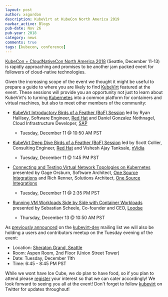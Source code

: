 ```yaml
---
layout: post
author: xsgordon
description: KubeVirt at KubeCon North America 2019
navbar_active: Blogs
pub-date: Nov 26
pub-year: 2018
category: news
comments: true
tags: [kubecon, conference]
---
```


[KubeCon + CloudNativeCon North America 2018][1] (Seattle, December 11-13) is
rapidly approaching and promises to be another jam packed event for followers of
cloud-native technologies.

Given the increasing scope of the event we thought it might be useful to prepare
a guide to where you are likely to find [KubeVirt][2] featured at the event.
These sessions will provide you an opportunity not just to learn about
KubeVirt's to turning [Kubernetes][3] into a common platform for containers and
virtual machines, but also to meet other members of the community:

- [KubeVirt Introductory Birds of a Feather (BoF) Session][4] led by Ryan
  Hallisey, Software Engineer, [Red Hat][8] and Daniel Gonzalez Nothnagel, Cloud
  Infrastructure Developer, [SAP][9]

  - Tuesday, December 11 @ 10:50 AM PST

- [KubeVirt Deep Dive Birds of a Feather (BoF) Session][5] led by Scott Collier,
  Consulting Engineer, [Red Hat][8] and Vishesh Ajay Tanksale, [nVidia][10]

  - Tuesday, December 11 @ 1:45 PM PST

- [Connecting and Testing Virtual Network Topologies on Kubernetes][6] presented
  by Gage Orsburn, Software Architect, [One Source Integrations][11] and Rich
  Renner, Solutions Architect, [One Source Integrations][11]

  - Tuesday, December 11 @ 2:35 PM PST

- [Running VM Workloads Side by Side with Container Workloads][7] presented by
  Sebastian Scheele, Co-founder and CEO, [Loodse][12]
  - Thursday, December 13 @ 10:50 AM PST

As [previously announced][13] on the [kubevirt-dev][14] mailing list we will
also be holding a users and contributors meetup on the Tuesday evening of the
event:

- Location: [Sheraton Grand, Seattle][15]
- Room: Aspen Room, 2nd Floor (Union Street Tower)
- Date: Tuesday, December 11th
- Time: 6:45 - 8:45 PM PST

While we wont have Ice Cube, we do plan to have food, so if you plan to attend
please [register][16] your interest so that we can cater accordingly! We look
forward to seeing you all at the event! Don't forget to follow [kubevirt][17]
on Twitter for updates throughout!

[1]: https://events.linuxfoundation.org/events/kubecon-cloudnativecon-north-america-2018/
[2]: https://kubevirt.io
[3]: https://kubernetes.io
[4]: https://sched.co/Ixrt
[5]: https://sched.co/Ixs8
[6]: https://sched.co/GrR9
[7]: https://sched.co/GrYS
[8]: https://www.redhat.com
[9]: https://www.sap.com
[10]: https://www.nvidia.com
[11]: http://www.onesourceint.net/
[12]: https://www.loodse.com/
[13]: https://groups.google.com/forum/#!msg/kubevirt-dev/SEQ7KlWl2zU/zCkm6lOKAQAJ
[14]: https://groups.google.com/forum/#!forum/kubevirt-dev
[15]: https://www.marriott.com/hotels/travel/seasi-sheraton-grand-seattle/
[16]: https://www.eventbrite.com/e/kubevirt-users-and-contributors-meetup-at-kubecon-na-2018-tickets-52961333775
[17]: https://twitter.com/kubevirt
